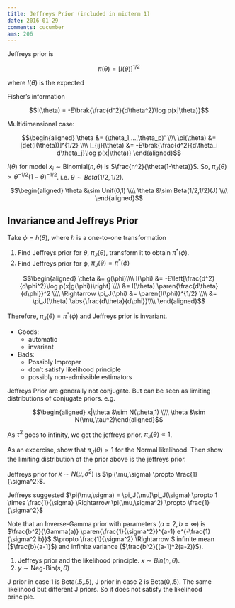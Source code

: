 ```yaml
---
title: Jeffreys Prior (included in midterm 1)
date: 2016-01-29
comments: cucumber
ams: 206
---
```


Jeffreys prior is

$$\pi(\theta) = [I(\theta)]^{1/2}$$ 

where $I(\theta)$ is the expected

Fisher’s information

$$I(\theta) = -E\brak{\frac{d^2}{d\theta^2}\log p(x|\theta)}$$

Multidimensional case:

$$\begin{aligned}
  \theta &= (\theta_1,...,\theta_p)' \\\\
  \pi(\theta) &= [det(I(\theta))]^{1/2} \\\\
  I_{ij}(\theta) &= -E\brak{\frac{d^2}{d\theta_i d\theta_j}\log p(x|\theta)}
\end{aligned}$$

$I(\theta)$ for model $x_i \sim \text{Binomial}(n,\theta)$ is
$\frac{n^2}{\theta(1-\theta)}$. So,
$\pi_J(\theta) \propto \theta^{-1/2}(1-\theta)^{-1/2}$. i.e.
$\theta \sim Beta(1/2,1/2)$.

$$\begin{aligned}
  \theta &\sim Unif(0,1) \\\\
  \theta &\sim Beta(1/2,1/2)(J) \\\\
\end{aligned}$$

Invariance and Jeffreys Prior
-----------------------------

Take $\phi = h(\theta)$, where $h$ is a one-to-one transformation

1. Find Jeffreys prior for $\theta$, $\pi_J(\theta)$, transform it to
obtain $\pi^*(\phi)$.
2. Find Jeffreys prior for $\phi$, $\pi_J(\theta) = \pi^*(\phi)$

$$\begin{aligned}
  \theta &= g(\phi)\\\\
  I(\phi) &= -E\left[\frac{d^2}{d\phi^2}\log p(x|g(\phi))\right] \\\\
          &= I(\theta) \paren{\frac{d\theta}{d\phi}}^2
  \\\\
  \Rightarrow \pi_J(\phi) &= \paren{I(\phi)}^{1/2} \\\\
                          &= \pi_J(\theta) \abs{\frac{d\theta}{d\phi}}\\\\
\end{aligned}$$

Therefore, $\pi_J(\theta)=\pi^*(\phi)$ and Jeffreys prior is invariant.

- Goods: 
  - automatic
  - invariant
- Bads: 
  - Possibly Improper 
  - don’t satisfy likelihood principle 
  - possibly non-admissible estimators

Jeffreys Prior are generally not conjugate. But can be seen as limiting
distributions of conjugate priors. e.g.

$$\begin{aligned}
  x|\theta &\sim N(\theta,1) \\\\
  \theta &\sim N(\mu,\tau^2)\end{aligned}$$

As $\tau^2$ goes to infinity, we get the jeffreys prior.
$\pi_J(\theta) \propto 1$.

As an excercise, show that $\pi_J(\theta) \propto 1$ for the Normal
likelihood. Then show the limiting distribution of the prior above is
the jeffreys prior.

Jeffreys prior for $x \sim N(\mu,\sigma^2)$ is
$\pi(\mu,\sigma) \propto \frac{1}{\sigma^2}$.

Jeffreys suggested
$\pi(\mu,\sigma) = \pi_J(\mu)\pi_J(\sigma) \propto 1 \times \frac{1}{\sigma} \Rightarrow \pi(\mu,\sigma^2) \propto \frac{1}{\sigma^2}$

Note that an Inverse-Gamma prior with parameters $(a=2,b=\infty)$ is $\frac{b^2}{\Gamma(a)} \paren{\frac{1}{\sigma^2}}^{a-1} e^{-\frac{1}{\sigma^2 b}}$
$\propto \frac{1}{\sigma^2} \Rightarrow $ infinite mean ($\frac{b}{a-1}$) and infinite variance ($\frac{b^2}{(a-1)^2(a-2)}$).

1. Jeffreys prior and the likelihood principle. $x \sim Bin(n,\theta)$.
2. $y \sim \text{Neg-Bin}(s,\theta)$

J prior in case 1 is Beta(.5,.5), J prior in case 2 is Beta(0,.5).
The same likelihood but different J priors. So it does not satisfy the
likelihood principle.


